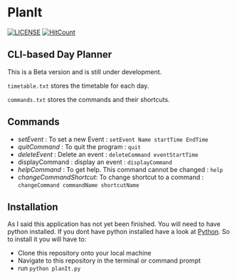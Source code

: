 # PlanIt

[![LICENSE](https://img.shields.io/badge/License-Apache%202.0-blue.svg)](https://github.com/Arhaan/PlanIt/blob/master/LICENSE)
[![HitCount](http://hits.dwyl.io/Arhaan/PlanIt.svg)](http://hits.dwyl.io/Arhaan/PlanIt)

## CLI-based Day Planner

This is a Beta version and is still under development.

`timetable.txt` stores the timetable for each day.

`commands.txt` stores the commands and their shortcuts.

## Commands

* _setEvent_ : To set a new Event : `setEvent Name startTime EndTime`
* _quitCommand_ : To quit the program : `quit`
* _deleteEvent_ : Delete an event : `deleteCommand eventStartTime`
* displayCommand : display an event :  `displayCommand`
* _helpCommand_ : To get help. This command cannot be changed : `help`
* _changeCommandShortcut_: To change shortcut to a command : `changeCommand commandName shortcutName`

## Installation

As I said this application has not yet been finished. You will need to have python installed. If you dont have python installed have a look at [Python](https://www.python.org/downloads/). So to install it you will have to:

* Clone this repository onto your local machine
* Navigate to this repository in the terminal or command prompt
* run `python planIt.py`
